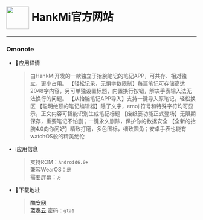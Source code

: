 
# [<img src="https://www.hankmi.com/favicon.ico" width="60" height="60" align="center" />](https://www.hankmi.com) HankMi官方网站  

***

### Omonote

* 📂应用详情
  > 由HankMi开发的一款独立于抬腕笔记的笔记APP，可共存、相对独立、更小占用。  【轻松记录，无惧字数限制】每篇笔记可存储高达2048字内容，另可单独设置标题，内置换行按钮，解决手表输入法无法换行的问题。  【从抬腕笔记APP导入】支持一键导入原笔记，轻松换区  【聪明绝顶的笔记编辑器】除了文字，emoji符号和特殊字符均可显示，正文内容可智能识别生成笔记标题  【废纸篓功能正式登场】无限期保存，重要笔记不怕删；一键永久删除，保护你的数据安全  【全新的抬腕4.0向你问好】精致打磨，多色图标，细致圆角；安卓手表也能有watchOS般的精美绝伦


* ℹ️应用信息
  > 支持ROM：`Android6.0+ `   
  > 兼容WearOS：`是`  
  > 需要屏幕：`方`

* 💾下载地址
  > [酷安网](https://www.coolapk.com/apk/297843)  
  > [蓝奏云](https://hankmi.lanzouw.com/b0ch0m28h)  密码：`gta1`  
